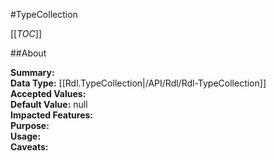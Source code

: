 #TypeCollection

[[_TOC_]]

##About

**Summary:**   
**Data Type:** [[Rdl.TypeCollection|/API/Rdl/Rdl-TypeCollection]]  
**Accepted Values:**   
**Default Value:** null  
**Impacted Features:**   
**Purpose:**   
**Usage:**   
**Caveats:**   

